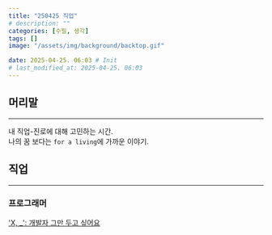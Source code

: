 ```yaml
---
title: "250425 직업"
# description: ""
categories: [수필, 생각]
tags: []
image: "/assets/img/background/backtop.gif"

date: 2025-04-25. 06:03 # Init
# last_modified_at: 2025-04-25. 06:03
---
```


## 머리말

---

내 직업-진로에 대해 고민하는 시간.  
나의 꿈 보다는 `for a living`에 가까운 이야기.  

## 직업

---

### 프로그래머

['X, _': 개발자 그만 두고 싶어요](https://x.com/Cohe010121/status/1876251982689952031)  
